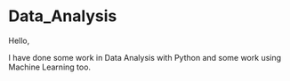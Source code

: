# Data_Analysis

Hello,

I have done some work in Data Analysis with Python and some work using Machine Learning too.
